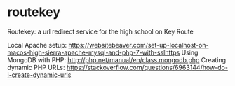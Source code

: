 # routekey
Routekey: a url redirect service for the high school on Key Route

Local Apache setup: https://websitebeaver.com/set-up-localhost-on-macos-high-sierra-apache-mysql-and-php-7-with-sslhttps
Using MongoDB with PHP: http://php.net/manual/en/class.mongodb.php
Creating dynamic PHP URLs: https://stackoverflow.com/questions/6963144/how-do-i-create-dynamic-urls
